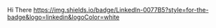 Hi There
https://img.shields.io/badge/LinkedIn-0077B5?style=for-the-badge&logo=linkedin&logoColor=white
